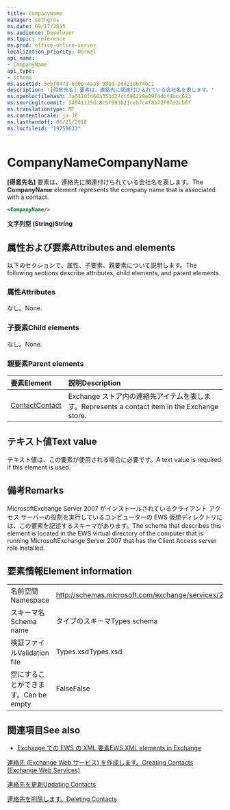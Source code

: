 ```yaml
---
title: CompanyName
manager: sethgros
ms.date: 09/17/2015
ms.audience: Developer
ms.topic: reference
ms.prod: office-online-server
localization_priority: Normal
api_name:
- CompanyName
api_type:
- schema
ms.assetid: 5ebf0478-6d0e-4aa8-98ad-2d021ab74bc1
description: '[得意先名] 要素は、連絡先に関連付けられている会社名を表します。'
ms.openlocfilehash: 3a6410fd60a353d27cc694229e09f4dbf4bcc623
ms.sourcegitcommit: 34041125dc8c5f993b21cebfc4f8b72f0fd2cb6f
ms.translationtype: MT
ms.contentlocale: ja-JP
ms.lasthandoff: 06/25/2018
ms.locfileid: "19759633"
---
```

# <a name="companyname"></a><span data-ttu-id="7d814-103">CompanyName</span><span class="sxs-lookup"><span data-stu-id="7d814-103">CompanyName</span></span>

<span data-ttu-id="7d814-104">**[得意先名]** 要素は、連絡先に関連付けられている会社名を表します。</span><span class="sxs-lookup"><span data-stu-id="7d814-104">The **CompanyName** element represents the company name that is associated with a contact.</span></span> 
  
```xml
<CompanyName/>
```

 <span data-ttu-id="7d814-105">**文字列型 (String)**</span><span class="sxs-lookup"><span data-stu-id="7d814-105">**String**</span></span>
## <a name="attributes-and-elements"></a><span data-ttu-id="7d814-106">属性および要素</span><span class="sxs-lookup"><span data-stu-id="7d814-106">Attributes and elements</span></span>

<span data-ttu-id="7d814-107">以下のセクションで、属性、子要素、親要素について説明します。</span><span class="sxs-lookup"><span data-stu-id="7d814-107">The following sections describe attributes, child elements, and parent elements.</span></span>
  
### <a name="attributes"></a><span data-ttu-id="7d814-108">属性</span><span class="sxs-lookup"><span data-stu-id="7d814-108">Attributes</span></span>

<span data-ttu-id="7d814-109">なし。</span><span class="sxs-lookup"><span data-stu-id="7d814-109">None.</span></span>
  
### <a name="child-elements"></a><span data-ttu-id="7d814-110">子要素</span><span class="sxs-lookup"><span data-stu-id="7d814-110">Child elements</span></span>

<span data-ttu-id="7d814-111">なし。</span><span class="sxs-lookup"><span data-stu-id="7d814-111">None.</span></span>
  
### <a name="parent-elements"></a><span data-ttu-id="7d814-112">親要素</span><span class="sxs-lookup"><span data-stu-id="7d814-112">Parent elements</span></span>

|<span data-ttu-id="7d814-113">**要素**</span><span class="sxs-lookup"><span data-stu-id="7d814-113">**Element**</span></span>|<span data-ttu-id="7d814-114">**説明**</span><span class="sxs-lookup"><span data-stu-id="7d814-114">**Description**</span></span>|
|:-----|:-----|
|[<span data-ttu-id="7d814-115">Contact</span><span class="sxs-lookup"><span data-stu-id="7d814-115">Contact</span></span>](contact.md) <br/> |<span data-ttu-id="7d814-116">Exchange ストア内の連絡先アイテムを表します。</span><span class="sxs-lookup"><span data-stu-id="7d814-116">Represents a contact item in the Exchange store.</span></span>  <br/> |
   
## <a name="text-value"></a><span data-ttu-id="7d814-117">テキスト値</span><span class="sxs-lookup"><span data-stu-id="7d814-117">Text value</span></span>

<span data-ttu-id="7d814-118">テキスト値は、この要素が使用される場合に必要です。</span><span class="sxs-lookup"><span data-stu-id="7d814-118">A text value is required if this element is used.</span></span>
  
## <a name="remarks"></a><span data-ttu-id="7d814-119">備考</span><span class="sxs-lookup"><span data-stu-id="7d814-119">Remarks</span></span>

<span data-ttu-id="7d814-120">MicrosoftExchange Server 2007 がインストールされているクライアント アクセス サーバーの役割を実行しているコンピューターの EWS 仮想ディレクトリには、この要素を記述するスキーマがあります。</span><span class="sxs-lookup"><span data-stu-id="7d814-120">The schema that describes this element is located in the EWS virtual directory of the computer that is running MicrosoftExchange Server 2007 that has the Client Access server role installed.</span></span>
  
## <a name="element-information"></a><span data-ttu-id="7d814-121">要素情報</span><span class="sxs-lookup"><span data-stu-id="7d814-121">Element information</span></span>

|||
|:-----|:-----|
|<span data-ttu-id="7d814-122">名前空間</span><span class="sxs-lookup"><span data-stu-id="7d814-122">Namespace</span></span>  <br/> |http://schemas.microsoft.com/exchange/services/2006/types  <br/> |
|<span data-ttu-id="7d814-123">スキーマ名</span><span class="sxs-lookup"><span data-stu-id="7d814-123">Schema name</span></span>  <br/> |<span data-ttu-id="7d814-124">タイプのスキーマ</span><span class="sxs-lookup"><span data-stu-id="7d814-124">Types schema</span></span>  <br/> |
|<span data-ttu-id="7d814-125">検証ファイル</span><span class="sxs-lookup"><span data-stu-id="7d814-125">Validation file</span></span>  <br/> |<span data-ttu-id="7d814-126">Types.xsd</span><span class="sxs-lookup"><span data-stu-id="7d814-126">Types.xsd</span></span>  <br/> |
|<span data-ttu-id="7d814-127">空にすることができます。</span><span class="sxs-lookup"><span data-stu-id="7d814-127">Can be empty</span></span>  <br/> |<span data-ttu-id="7d814-128">False</span><span class="sxs-lookup"><span data-stu-id="7d814-128">False</span></span>  <br/> |
   
## <a name="see-also"></a><span data-ttu-id="7d814-129">関連項目</span><span class="sxs-lookup"><span data-stu-id="7d814-129">See also</span></span>



- [<span data-ttu-id="7d814-130">Exchange での EWS の XML 要素</span><span class="sxs-lookup"><span data-stu-id="7d814-130">EWS XML elements in Exchange</span></span>](ews-xml-elements-in-exchange.md)


[<span data-ttu-id="7d814-131">連絡先 (Exchange Web サービス) を作成します。</span><span class="sxs-lookup"><span data-stu-id="7d814-131">Creating Contacts (Exchange Web Services)</span></span>](http://msdn.microsoft.com/library/4845917e-70d1-481c-bbd7-011ec6571789%28Office.15%29.aspx)
  
[<span data-ttu-id="7d814-132">連絡先を更新</span><span class="sxs-lookup"><span data-stu-id="7d814-132">Updating Contacts</span></span>](http://msdn.microsoft.com/library/9a865953-b94a-4229-b632-2dee433314be%28Office.15%29.aspx)
  
[<span data-ttu-id="7d814-133">連絡先を削除します。</span><span class="sxs-lookup"><span data-stu-id="7d814-133">Deleting Contacts</span></span>](http://msdn.microsoft.com/library/fcc3dc84-cd3e-455e-a1a7-ae6921c9b588%28Office.15%29.aspx)

